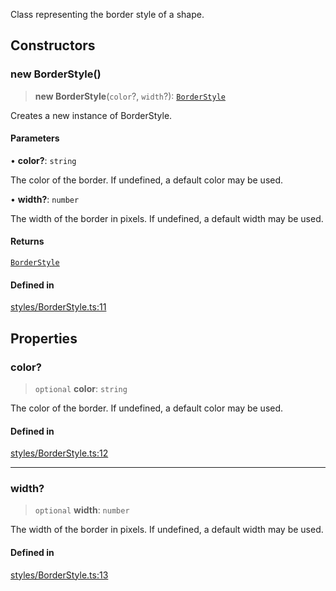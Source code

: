 Class representing the border style of a shape.

## Constructors

### new BorderStyle()

> **new BorderStyle**(`color`?, `width`?): [`BorderStyle`](BorderStyle.md)

Creates a new instance of BorderStyle.

#### Parameters

• **color?**: `string`

The color of the border. If undefined, a default color may be used.

• **width?**: `number`

The width of the border in pixels. If undefined, a default width may be used.

#### Returns

[`BorderStyle`](BorderStyle.md)

#### Defined in

[styles/BorderStyle.ts:11](https://github.com/avolutions/canvas-painter/blob/00d8db8e44b2cee6c012969de9dc3ff816a38d9e/src/styles/BorderStyle.ts#L11)

## Properties

### color?

> `optional` **color**: `string`

The color of the border. If undefined, a default color may be used.

#### Defined in

[styles/BorderStyle.ts:12](https://github.com/avolutions/canvas-painter/blob/00d8db8e44b2cee6c012969de9dc3ff816a38d9e/src/styles/BorderStyle.ts#L12)

***

### width?

> `optional` **width**: `number`

The width of the border in pixels. If undefined, a default width may be used.

#### Defined in

[styles/BorderStyle.ts:13](https://github.com/avolutions/canvas-painter/blob/00d8db8e44b2cee6c012969de9dc3ff816a38d9e/src/styles/BorderStyle.ts#L13)
